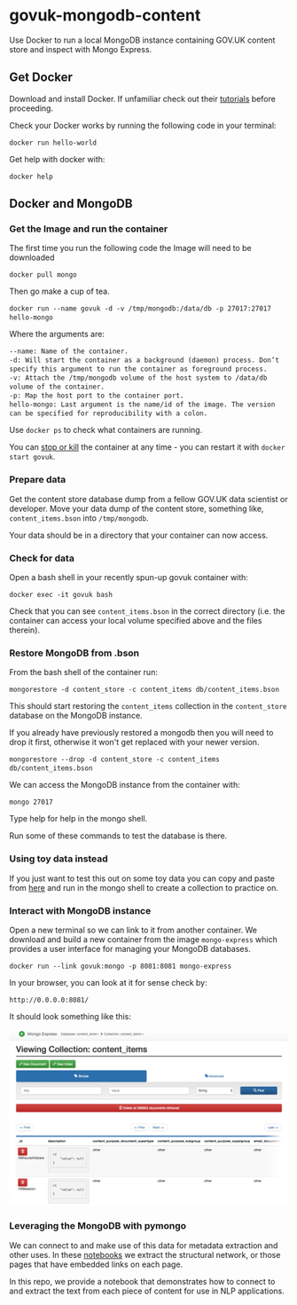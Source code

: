 # govuk-mongodb-content
Use Docker to run a local MongoDB instance containing GOV.UK content store and inspect with Mongo Express.

## Get Docker
Download and install Docker. If unfamiliar check out their [tutorials](https://docs.docker.com/get-started/) before proceeding.  

Check your Docker works by running the following code in your terminal:  

```
docker run hello-world
```

Get help with docker with:  

```
docker help
```

## Docker and MongoDB

### Get the Image and run the container

The first time you run the following code the Image will need to be downloaded

```
docker pull mongo
```

Then go make a cup of tea.

```
docker run --name govuk -d -v /tmp/mongodb:/data/db -p 27017:27017 hello-mongo
```

Where the arguments are:  

```
--name: Name of the container.  
-d: Will start the container as a background (daemon) process. Don’t specify this argument to run the container as foreground process.  
-v: Attach the /tmp/mongodb volume of the host system to /data/db volume of the container.  
-p: Map the host port to the container port.
hello-mongo: Last argument is the name/id of the image. The version can be specified for reproducibility with a colon.    
```

Use `docker ps` to check what containers are running.  

You can [stop or kill](https://medium.com/@nagarwal/lifecycle-of-docker-container-d2da9f85959) the container at any time - you can restart it with `docker start govuk`.

### Prepare data
Get the content store database dump from a fellow GOV.UK data scientist or developer. Move your data dump of the content store, something like, `content_items.bson` into `/tmp/mongodb`.  

Your data should be in a directory that your container can now access.  

### Check for data
Open a bash shell in your recently spun-up govuk container with:

```
docker exec -it govuk bash
```

Check that you can see `content_items.bson` in the correct directory (i.e. the container can access your local volume specified above and the files therein).

### Restore MongoDB from .bson

From the bash shell of the container run:

```
mongorestore -d content_store -c content_items db/content_items.bson
```

This should start restoring the `content_items` collection in the `content_store` database on the MongoDB instance.  

If you already have previously restored a mongodb then you will need to drop it first, otherwise it won't get replaced with your newer version.

```
mongorestore --drop -d content_store -c content_items db/content_items.bson
```

We can access the MongoDB instance from the container with:

```
mongo 27017
```
Type help for help in the mongo shell.

Run some of these commands to test the database is there.  

### Using toy data instead

If you just want to test this out on some toy data you can copy and paste from [here](https://docs.mongodb.com/manual/reference/bios-example-collection/) and run in the mongo shell to create a collection to practice on.

### Interact with MongoDB instance

Open a new terminal so we can link to it from another container. We download and build a new container from the image `mongo-express` which provides a user interface for managing your MongoDB databases.  

```
docker run --link govuk:mongo -p 8081:8081 mongo-express
```

In your browser, you can look at it for sense check by:

```
http://0.0.0.0:8081/
```

It should look something like this:

![The Mongo Express User interface inspecting the GOV.UK content store](figures/mongo_express.png)

### Leveraging the MongoDB with pymongo
We can connect to and make use of this data for metadata extraction and other uses. In these [notebooks](https://github.com/alphagov/govuk-network-embedding/tree/master/notebooks/db) we extract the structural network, or those pages that have embedded links on each page.  

In this repo, we provide a notebook that demonstrates how to connect to and extract the text from each piece of content for use in NLP applications.
